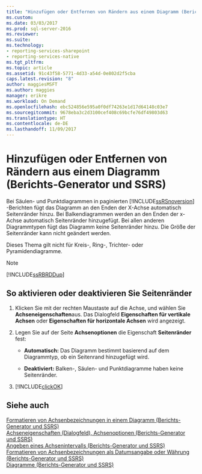 ```yaml
---
title: "Hinzufügen oder Entfernen von Rändern aus einem Diagramm (Berichts-Generator und SSRS) | Microsoft-Dokumentation"
ms.custom: 
ms.date: 03/03/2017
ms.prod: sql-server-2016
ms.reviewer: 
ms.suite: 
ms.technology:
- reporting-services-sharepoint
- reporting-services-native
ms.tgt_pltfrm: 
ms.topic: article
ms.assetid: 91c43f58-5771-4d33-a54d-0e802d2f5cba
caps.latest.revision: "8"
author: maggiesMSFT
ms.author: maggies
manager: erikre
ms.workload: On Demand
ms.openlocfilehash: ebc524856e595a0f0df74263e1d17d64148c03e7
ms.sourcegitcommit: 9678eba3c2d3100cef408c69bcfe76df49803d63
ms.translationtype: HT
ms.contentlocale: de-DE
ms.lasthandoff: 11/09/2017
---
```

# <a name="add-or-remove-margins-from-a-chart-report-builder-and-ssrs"></a>Hinzufügen oder Entfernen von Rändern aus einem Diagramm (Berichts-Generator und SSRS)
Bei Säulen- und Punktdiagrammen in paginierten [!INCLUDE[ssRSnoversion](../../includes/ssrsnoversion-md.md)] -Berichten fügt das Diagramm an den Enden der X-Achse automatisch Seitenränder hinzu. Bei Balkendiagrammen werden an den Enden der x-Achse automatisch Seitenränder hinzugefügt. Bei allen anderen Diagrammtypen fügt das Diagramm keine Seitenränder hinzu. Die Größe der Seitenränder kann nicht geändert werden.  
  
 Dieses Thema gilt nicht für Kreis-, Ring-, Trichter- oder Pyramidendiagramme.  
  
> [!NOTE]  
>  [!INCLUDE[ssRBRDDup](../../includes/ssrbrddup-md.md)]  
  
## <a name="to-enable-or-disable-side-margins"></a>So aktivieren oder deaktivieren Sie Seitenränder  
  
1.  Klicken Sie mit der rechten Maustaste auf die Achse, und wählen Sie **Achseneigenschaften**aus. Das Dialogfeld **Eigenschaften für vertikale Achsen** oder **Eigenschaften für horizontale Achsen** wird angezeigt.  
  
2.  Legen Sie auf der Seite **Achsenoptionen** die Eigenschaft **Seitenränder** fest:  
  
    -   **Automatisch:** Das Diagramm bestimmt basierend auf dem Diagrammtyp, ob ein Seitenrand hinzugefügt wird.  
  
    -   **Deaktiviert:** Balken-, Säulen- und Punktdiagramme haben keine Seitenränder.  
  
3.  [!INCLUDE[clickOK](../../includes/clickok-md.md)]  
  
## <a name="see-also"></a>Siehe auch  
 [Formatieren von Achsenbezeichnungen in einem Diagramm &#40;Berichts-Generator und SSRS&#41;](../../reporting-services/report-design/formatting-axis-labels-on-a-chart-report-builder-and-ssrs.md)   
 [Achseneigenschaften (Dialogfeld), Achsenoptionen (Berichts-Generator und SSRS)](http://msdn.microsoft.com/library/b276e210-7a12-48ae-971b-7dabae51df11)   
 [Angeben eines Achsenintervalls (Berichts-Generator und SSRS)](../../reporting-services/report-design/specify-an-axis-interval-report-builder-and-ssrs.md)   
 [Formatieren von Achsenbezeichnungen als Datumsangabe oder Währung (Berichts-Generator und SSRS)](../../reporting-services/report-design/format-axis-labels-as-dates-or-currencies-report-builder-and-ssrs.md)   
 [Diagramme &#40;Berichts-Generator und SSRS&#41;](../../reporting-services/report-design/charts-report-builder-and-ssrs.md)  
  
  
